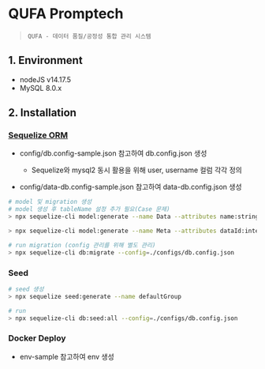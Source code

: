 # QUFA Promptech

> `QUFA - 데이터 품질/공정성 통합 관리 시스템`

## 1. Environment

- nodeJS v14.17.5
- MySQL 8.0.x

## 2. Installation

### [Sequelize ORM](https://sequelize.org/)

- config/db.config-sample.json 참고하여 db.config.json 생성

  - Sequelize와 mysql2 동시 활용을 위해 user, username 컬럼 각각 정의

- config/data-db.config-sample.json 참고하여 data-db.config.json 생성

```sh
# model 및 migration 생성
# model 생성 후 tableName 설정 추가 필요(Case 문제)
> npx sequelize-cli model:generate --name Data --attributes name:string,contentType:string,fileSize:bigint,remotePath:string,originFileName:string,dataTable:string

> npx sequelize-cli model:generate --name Meta --attributes dataId:integer,name:string,koName:string,colType:string,maxLength:integer,floatLength:integer,dateFormat:string,trueValue:string,isNotNull:boolean,isUnique:boolean,isIndex:boolean

# run migration (config 관리를 위해 별도 관리)
> npx sequelize-cli db:migrate --config=./configs/db.config.json
```

### Seed

```sh
# seed 생성
> npx sequelize seed:generate --name defaultGroup

# run
> npx sequelize-cli db:seed:all --config=./configs/db.config.json
```

### Docker Deploy

- env-sample 참고하여 env 생성
